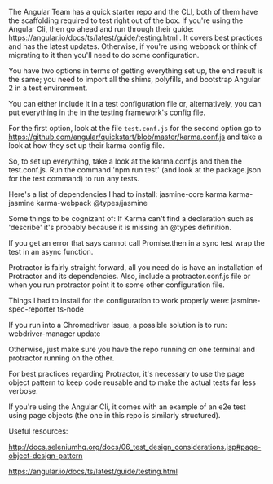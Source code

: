 The Angular Team has a quick starter repo and the CLI, both of them have the scaffolding required to test right out of the box. If you're using the Angular Cli, then go ahead and run through their guide: https://angular.io/docs/ts/latest/guide/testing.html . It covers best practices and has the latest updates. Otherwise, if you're using webpack or think of migrating to it then you'll need to do some configuration.

You have two options in terms of getting everything set up, the end result is the same; you need to import all the shims, polyfills, and bootstrap Angular 2 in a test environment. 

You can either include it in a test configuration file or, alternatively, you can put everything in the in the testing framework's config file.

For the first option, look at the file `test.conf.js` for the second option go to https://github.com/angular/quickstart/blob/master/karma.conf.js and take a look at how they set up their karma config file.

So, to set up everything, take a look at the karma.conf.js and then the test.conf.js. Run the command 'npm run test' (and look at the package.json for the test command) to run any tests.

Here's a list of dependencies I had to install:
    jasmine-core
    karma
    karma-jasmine
    karma-webpack
    @types/jasmine

Some things to be cognizant of:
If Karma can't find a declaration such as 'describe' it's probably because it is missing an @types definition. 

If you get an error that says cannot call Promise.then in a sync test wrap the test in an async function.

Protractor is fairly straight forward, all you need do is have an installation of Protractor and its dependencies. Also, include a protractor.conf.js file or when you run protractor point it to some other configuration file.

Things I had to install for the configuration to work properly were:
  jasmine-spec-reporter
  ts-node

If you run into a Chromedriver issue, a possible solution is to run: webdriver-manager update

Otherwise, just make sure you have the repo running on one terminal and protractor running on the other.

For best practices regarding Protractor, it's necessary to use the page object pattern to keep code reusable and to make the actual tests far less verbose. 

If you're using the Angular Cli, it comes with an example of an e2e test using page objects (the one in this repo is similarly structured).





Useful resources:

http://docs.seleniumhq.org/docs/06_test_design_considerations.jsp#page-object-design-pattern

https://angular.io/docs/ts/latest/guide/testing.html